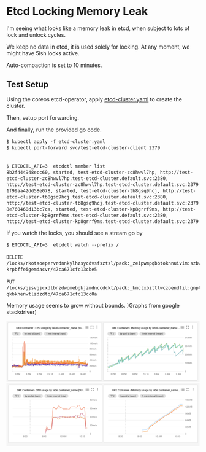 # Etcd Locking Memory Leak

I'm seeing what looks like a memory leak in etcd, when subject to lots
of lock and unlock cycles.

We keep no data in etcd, it is used solely for locking. At any moment,
we might have 5ish locks active.

Auto-compaction is set to 10 minutes.

## Test Setup

Using the coreos etcd-operator, apply
[etcd-cluster.yaml](./etcd-cluster.yaml) to create the cluster.

Then, setup port forwarding.

And finally, run the provided go code.

```shell
$ kubectl apply -f etcd-cluster.yaml
$ kubectl port-forward svc/test-etcd-cluster-client 2379


$ ETCDCTL_API=3  etcdctl member list
8b2f444948ecc60, started, test-etcd-cluster-zc8hwvl7hp, http://test-etcd-cluster-zc8hwvl7hp.test-etcd-cluster.default.svc:2380, http://test-etcd-cluster-zc8hwvl7hp.test-etcd-cluster.default.svc:2379
1f99aa42dd58e078, started, test-etcd-cluster-tb8gsq9hcj, http://test-etcd-cluster-tb8gsq9hcj.test-etcd-cluster.default.svc:2380, http://test-etcd-cluster-tb8gsq9hcj.test-etcd-cluster.default.svc:2379
8e760460d13bc7ca, started, test-etcd-cluster-kp8grrf9ms, http://test-etcd-cluster-kp8grrf9ms.test-etcd-cluster.default.svc:2380, http://test-etcd-cluster-kp8grrf9ms.test-etcd-cluster.default.svc:2379

```

If you watch the locks, you should see a stream go by

```shell
$ ETCDCTL_API=3  etcdctl watch --prefix /

DELETE
/locks/rkotaoepervrdnnkylhzsycdvsfsztsl/pack:_zeipwmpqbbtoknnuivim:szbwcowdnooasapnqmsj/gakexueeikyssjsu-krpbffeigemdacvr/47ca671cfc13cbe5

PUT
/locks/gjsvgjcxdlbnzdwomebgkjzmdnccdckt/pack:_kmclxbittlwczoendtil:gnptoszgxqpshjukzehd/yawculantbifgfue-qkbkhenwtlzdzdto/47ca671cfc13cc0a

```

Memory usage seems to grow without bounds. )Graphs from google stackdriver)

![Production Graph](./graphs/production.png)
![Test Case Graph](./graphs/test-case.png)


